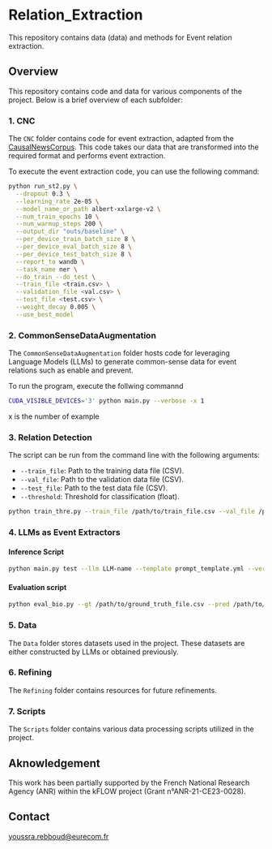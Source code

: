# Relation_Extraction
This repository contains data (data) and methods for Event relation extraction.
## Overview

This repository contains code and data for various components of the project. Below is a brief overview of each subfolder:

### 1. CNC

The `CNC` folder contains code for event extraction, adapted from the [CausalNewsCorpus](https://github.com/tanfiona/CausalNewsCorpus/tree/master). This code takes our data that are transformed into the required format and performs event extraction.

To execute the event extraction code, you can use the following command:

```bash
python run_st2.py \
  --dropout 0.3 \
  --learning_rate 2e-05 \
  --model_name_or_path albert-xxlarge-v2 \
  --num_train_epochs 10 \
  --num_warmup_steps 200 \
  --output_dir "outs/baseline" \
  --per_device_train_batch_size 8 \
  --per_device_eval_batch_size 8 \
  --per_device_test_batch_size 8 \
  --report_to wandb \
  --task_name ner \
  --do_train --do_test \
  --train_file <train.csv> \
  --validation_file <val.csv> \
  --test_file <test.csv> \
  --weight_decay 0.005 \
  --use_best_model
```
### 2. CommonSenseDataAugmentation

The `CommonSenseDataAugmentation` folder hosts code for leveraging Language Models (LLMs) to generate common-sense data for event relations such as enable and prevent.

To run the program, execute the follwing commannd 
```bash
CUDA_VISIBLE_DEVICES='3' python main.py --verbose -x 1
```
x is the number of example 

### 3. Relation Detection
The script can be run from the command line with the following arguments:

- `--train_file`: Path to the training data file (CSV).
- `--val_file`: Path to the validation data file (CSV).
- `--test_file`: Path to the test data file (CSV).
- `--threshold`: Threshold for classification (float).

```bash
python train_thre.py --train_file /path/to/train_file.csv --val_file /path/to/val_file.csv --test_file /path/to/test_file.csv --threshold 0.8

```

### 4. LLMs as Event Extractors 
#### Inference Script

```bash
python main.py test --llm LLM-name --template prompt_template.yml --verbose --num_examples 2 --news_dataset examples-dataset --test_dataset ground-truth-dataset  --output prediction-dataset

```
#### Evaluation script 
```bash
python eval_bio.py --gt /path/to/ground_truth_file.csv --pred /path/to/prediction_file.csv
``` 
### 5. Data

The `Data` folder stores datasets used in the project. These datasets are either constructed by LLMs or obtained previously.

### 6. Refining

The `Refining` folder contains resources for future refinements. 

### 7. Scripts

The `Scripts` folder contains various data processing scripts utilized in the project.

## Aknowledgement 
This work has been partially supported by the French National Research Agency (ANR) within the kFLOW project (Grant n°ANR-21-CE23-0028).

## Contact 
youssra.rebboud@eurecom.fr




